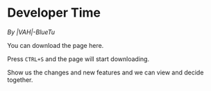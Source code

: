 # Developer Time

*By |VAH|-BlueTu*

You can download the page here.

Press `CTRL+S` and the page will start downloading.

Show us the changes and new features and we can view and decide together.
